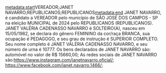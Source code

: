 <metadata:start>VEREADOR;JANET NAVARRO;REPUBLICANOS;REPUBLICANOS<metadata:end>
JANET NAVARRO, é candidato a VEREADOR pelo município de SÃO JOSÉ DOS CAMPOS - SP na eleição MUNICIPAL de 2024 pelo REPUBLICANOS (REPUBLICANOS). JANET VALÉRIA CADENASSO NAVARRO é SOLTEIRO(A), nasceu em 15/05/1982, se declara do gênero FEMININO da cor/raça BRANCA, sua ocupação é PEDAGOGO, e seu grau de instrução é SUPERIOR COMPLETO. Seu nome completo é JANET VALÉRIA CADENASSO NAVARRO, e seu número de urna é 10777.
Os bens declarados de JANET NAVARRO são: automóvel no valor de R$ 15660,00; 
As redes sociais de JANET NAVARRO são:https://www.instagram.com/janetnavarro.oficial/; https://www.facebook.com/janet.navarro.1466/;